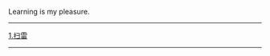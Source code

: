 Learning is my pleasure.
<hr>
<a href="https://hmgxm.github.io/game/扫雷/canvas扫雷.html">1.扫雷</a> 
<hr>
